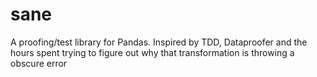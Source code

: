 # sane
A proofing/test library for Pandas. Inspired by TDD, Dataproofer and the hours spent trying to figure out why that transformation is throwing a obscure error
